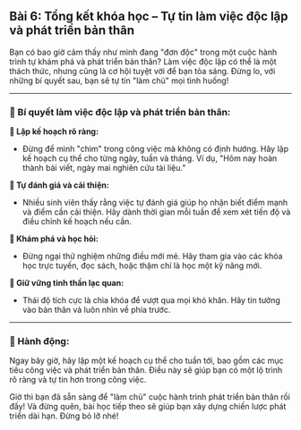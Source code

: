 ## Bài 6: Tổng kết khóa học – Tự tin làm việc độc lập và phát triển bản thân

Bạn có bao giờ cảm thấy như mình đang "đơn độc" trong một cuộc hành trình tự khám phá và phát triển bản thân? Làm việc độc lập có thể là một thách thức, nhưng cũng là cơ hội tuyệt vời để bạn tỏa sáng. Đừng lo, với những bí quyết sau, bạn sẽ tự tin "làm chủ" mọi tình huống!

---

### 📌 Bí quyết làm việc độc lập và phát triển bản thân:

**🔹 Lập kế hoạch rõ ràng:**
- Đừng để mình "chìm" trong công việc mà không có định hướng. Hãy lập kế hoạch cụ thể cho từng ngày, tuần và tháng. Ví dụ, "Hôm nay hoàn thành bài viết, ngày mai nghiên cứu tài liệu."

**🔹 Tự đánh giá và cải thiện:**
- Nhiều sinh viên thấy rằng việc tự đánh giá giúp họ nhận biết điểm mạnh và điểm cần cải thiện. Hãy dành thời gian mỗi tuần để xem xét tiến độ và điều chỉnh kế hoạch nếu cần.

**🔹 Khám phá và học hỏi:**
- Đừng ngại thử nghiệm những điều mới mẻ. Hãy tham gia vào các khóa học trực tuyến, đọc sách, hoặc thậm chí là học một kỹ năng mới.

**🔹 Giữ vững tinh thần lạc quan:**
- Thái độ tích cực là chìa khóa để vượt qua mọi khó khăn. Hãy tin tưởng vào bản thân và luôn nhìn về phía trước.

---

### 🚀 Hành động:

Ngay bây giờ, hãy lập một kế hoạch cụ thể cho tuần tới, bao gồm các mục tiêu công việc và phát triển bản thân. Điều này sẽ giúp bạn có một lộ trình rõ ràng và tự tin hơn trong công việc.

Giờ thì bạn đã sẵn sàng để "làm chủ" cuộc hành trình phát triển bản thân rồi đấy! Và đừng quên, bài học tiếp theo sẽ giúp bạn xây dựng chiến lược phát triển dài hạn. Đừng bỏ lỡ nhé!